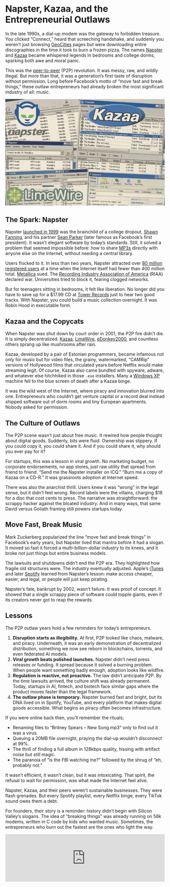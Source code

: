 # Napster, Kazaa, and the Entrepreneurial Outlaws

In the late 1990s, a dial-up modem was the gateway to forbidden treasure. You clicked “Connect,” heard that screeching handshake, and suddenly you weren’t just browsing [GeoCities](https://en.wikipedia.org/wiki/GeoCities) pages but were downloading entire discographies in the time it took to burn a frozen pizza. The names [Napster](https://en.wikipedia.org/wiki/Napster) and [Kazaa](https://en.wikipedia.org/wiki/Kazaa) became whispered legends in bedrooms and college dorms, sparking both awe and moral panic.  

This was the [peer-to-peer](https://en.wikipedia.org/wiki/Peer-to-peer) (P2P) revolution. It was messy, raw, and wildly illegal. But more than that, it was a generation’s first taste of disruption without permission. Long before Facebook’s motto of “move fast and break things,” these outlaw entrepreneurs had already broken the most significant industry of all: music.

<img class="large" src="/static/2025/internet-p2p-90s.webp" alt="Napster, Kazaa, and the Entrepreneurial Outlaws" loading="lazy">

## The Spark: Napster

Napster [launched in 1999](https://en.wikipedia.org/wiki/Napster) was the brainchild of a college dropout, [Shawn Fanning](https://en.wikipedia.org/wiki/Shawn_Fanning), and his partner [Sean Parker](https://en.wikipedia.org/wiki/Sean_Parker) (later famous as Facebook’s first president). It wasn’t elegant software by today’s standards. Still, it solved a problem that seemed impossible before: how to share [MP3s](https://en.wikipedia.org/wiki/MP3) directly with anyone else on the Internet, without needing a central library.  

Users flocked to it. In less than two years, Napster attracted over [80 million registered users](https://en.wikipedia.org/wiki/Napster#Growth) at a time when the Internet itself had fewer than 400 million total. [Metallica](https://en.wikipedia.org/wiki/Metallica) sued. The [Recording Industry Association of America](https://en.wikipedia.org/wiki/Recording_Industry_Association_of_America) (RIAA) declared war. Universities tried to block it, fearing clogged networks.  

But for teenagers sitting in bedrooms, it felt like liberation. No longer did you have to save up for a $17.99 CD at [Tower Records](https://en.wikipedia.org/wiki/Tower_Records) just to hear two good tracks. With Napster, you could build a music collection overnight. It was Robin Hood in executable form.

## Kazaa and the Copycats

When Napster was shut down by court order in 2001, the P2P fire didn’t die. It is simply decentralized. [Kazaa](https://en.wikipedia.org/wiki/Kazaa), [LimeWire](https://en.wikipedia.org/wiki/LimeWire), [eDonkey2000](https://en.wikipedia.org/wiki/EDonkey2000), and countless others sprang up like mushrooms after rain.  

Kazaa, developed by a pair of Estonian programmers, became infamous not only for music but for video files, the grainy, watermarked, “CAMRip” versions of Hollywood films that circulated years before Netflix would make streaming legit. Of course, Kazaa also came bundled with spyware, adware, and whatever else hitchhiked in those `.exe` installers. Many a [Windows XP](https://en.wikipedia.org/wiki/Windows_XP) machine fell to the blue screen of death after a Kazaa binge.  

It was the wild west of the Internet, where piracy and innovation blurred into one. Entrepreneurs who couldn’t get venture capital or a record deal instead shipped software out of dorm rooms and tiny European apartments. Nobody asked for permission.

## The Culture of Outlaws

The P2P scene wasn’t just about free music. It rewired how people thought about digital goods. Suddenly, bits were fluid. Ownership was slippery. If you could copy it, you could share it. And if you could share it, why should you ever pay for it?  

For startups, this was a lesson in viral growth. No marketing budget, no corporate endorsements, no app stores, just raw utility that spread from friend to friend. “Send me the Napster installer on ICQ.” “Burn me a copy of Kazaa on a CD-R.” It was grassroots adoption at Internet speed.  

There was also the anarchist thrill. Users knew it was “wrong” in the legal sense, but it didn’t feel wrong. Record labels were the villains, charging $18 for a disc that cost cents to press. The narrative was straightforward: the scrappy hacker against the bloated industry. And in many ways, that same David versus Goliath framing still powers startups today.

## Move Fast, Break Music

Mark Zuckerberg popularized the line “move fast and break things” in Facebook’s early years, but Napster lived that mantra before it had a slogan. It moved so fast it forced a multi-billion-dollar industry to its knees, and it broke not just things but entire business models.  

The lawsuits and shutdowns didn’t end the P2P era. They highlighted how fragile old structures were. The industry eventually adjusted. Apple’s [iTunes](https://en.wikipedia.org/wiki/ITunes) and later [Spotify](https://en.wikipedia.org/wiki/Spotify) learned from Napster’s lesson: make access cheaper, easier, and legal, or people will just keep pirating.  

Napster’s fate, bankrupt by 2002, wasn’t failure. It was proof of concept. It showed that a single scrappy piece of software could topple giants, even if its creators never got to reap the rewards.

## Lessons

The P2P outlaw years hold a few reminders for today’s entrepreneurs.

1. **Disruption starts as illegibility.** At first, P2P looked like chaos, malware, and piracy. Underneath, it was an early demonstration of decentralized distribution, something we now see reborn in blockchains, torrents, and even federated AI models.  
2. **Viral growth beats polished launches.** Napster didn’t need press releases or funding. It spread because it solved a burning problem. When people want something badly enough, adoption looks like wildfire.  
3. **Regulation is reactive, not proactive.** The law didn’t anticipate P2P. By the time lawsuits arrived, the culture shift was already permanent. Today, startups in AI, fintech, and biotech face similar gaps where the product moves faster than the legal framework.  
4. **The outlaw phase is temporary.** Napster burned fast and bright, but its DNA lived on in Spotify, YouTube, and every platform that makes digital goods accessible. What begins as piracy often becomes infrastructure. 

If you were online back then, you’ll remember the rituals;

- Renaming files to “Britney Spears – New Song.mp3” only to find out it was a virus.  
- Queuing a 20MB file overnight, praying the dial-up wouldn’t disconnect at 99%.
- The thrill of finding a full album in 128kbps quality, hissing with artifact noise but still magic.  
- The paranoia of “is the FBI watching me?” followed by the shrug of “eh, probably not.”  

It wasn’t efficient, it wasn’t clean, but it was intoxicating. That spirit, the refusal to wait for permission, was what made the Internet feel alive.

Napster, Kazaa, and their peers weren’t sustainable businesses. They were flash grenades. But every Spotify playlist, every Netflix binge, every TikTok sound owes them a debt.  

For founders, their story is a reminder: history didn’t begin with Silicon Valley’s slogans. The idea of “breaking things” was already running on 56k modems, written in C code by kids who wanted music. Sometimes, the entrepreneurs who burn out the fastest are the ones who light the way.

<iframe width="100%" height="auto" src="https://www.youtube.com/embed/vvr9AMWEU-c?si=RaYkVgG_8ig2lwka" title="YouTube video player" frameborder="0" allow="accelerometer; autoplay; clipboard-write; encrypted-media; gyroscope; picture-in-picture; web-share" referrerpolicy="strict-origin-when-cross-origin" allowfullscreen></iframe>